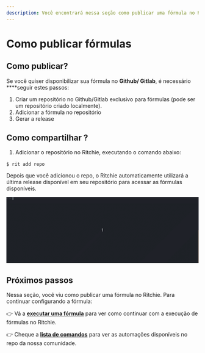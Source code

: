 ```yaml
---
description: Você encontrará nessa seção como publicar uma fórmula no Ritchie.
---
```


# Como publicar fórmulas

## Como publicar?

Se você quiser disponibilizar sua fórmula no **Github/ Gitlab**, é necessário ****seguir estes passos:

1. Criar um repositório no Github/Gitlab exclusivo para fórmulas \(pode ser um repositório criado localmente\).
2. Adicionar a fórmula no repositório
3. Gerar a release

## Como compartilhar ?

1. Adicionar o repositório no Ritchie, executando o comando abaixo: 

```text
$ rit add repo
```

Depois que você adicionou o repo, o Ritchie automaticamente utilizará a última release disponível em seu repositório para acessar as fórmulas disponíveis. 

![](../.gitbook/assets/rit-add-repo-3.gif)

## Próximos passos 

Nessa seção, você viu como publicar uma fórmula no Ritchie. Para continuar configurando a fórmula: 

👉 Vá a [**executar uma fórmula**]() para ver como continuar com a execução de fórmulas no Ritchie. 

👉 Cheque a [**lista de comandos**](https://app.gitbook.com/@zup-products/s/ritchie/~/drafts/-MDPWwvUtJ2ZZfV8Mw44/v/v2.0-pt/developer/lista-de-comandos) para ver as automações disponíveis no repo da nossa comunidade. 

